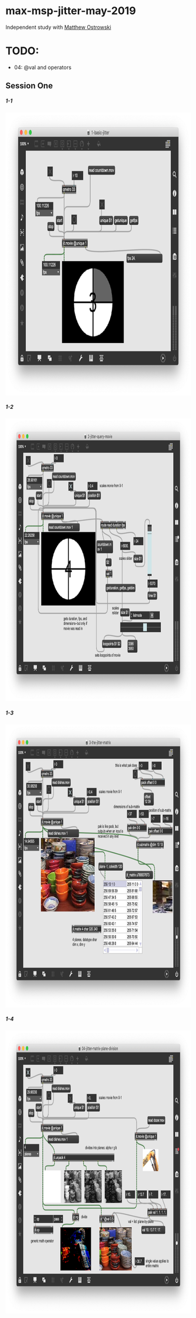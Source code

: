 # max-msp-jitter-may-2019
Independent study with <a href="https://ostrowski.info/">Matthew Ostrowski</a>

# TODO:
- 04: @val and operators

## Session One

##### 1-1
<img src="/images/1.PNG" width="1024" height="768" />

##### 1-2
<img src="/images/2.PNG" width="1024" height="768" />

##### 1-3
<img src="/images/3.PNG" width="1024" height="768" />

##### 1-4
<img src="/images/4.PNG" width="1024" height="768" />
